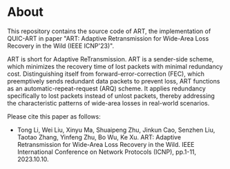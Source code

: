 
# About

This repository contains the source code of ART, the implementation of QUIC-ART in paper "ART: Adaptive Retransmission for Wide-Area Loss Recovery in the Wild (IEEE ICNP'23)".

ART is short for Adaptive ReTransmission. ART is a sender-side scheme, which minimizes the recovery time of lost packets with minimal redundancy cost. Distinguishing itself from forward-error-correction (FEC), which preemptively sends redundant data packets to prevent loss, ART functions as an automatic-repeat-request (ARQ) scheme. It applies redundancy specifically to lost packets instead of unlost packets, thereby addressing the characteristic patterns of wide-area losses in real-world scenarios.

Please cite this paper as follows:

- Tong Li, Wei Liu, Xinyu Ma, Shuaipeng Zhu, Jinkun Cao, Senzhen Liu, Taotao Zhang, Yinfeng Zhu, Bo Wu, Ke Xu. ART: Adaptive Retransmission for Wide-Area Loss Recovery in the Wild. IEEE International Conference on Network Protocols (ICNP), pp.1-11, 2023.10.10.

